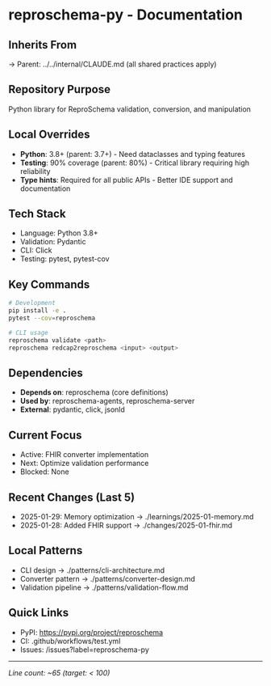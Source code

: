 # reproschema-py - Documentation

## Inherits From
→ Parent: ../../internal/CLAUDE.md (all shared practices apply)

## Repository Purpose
Python library for ReproSchema validation, conversion, and manipulation

## Local Overrides
- **Python**: 3.8+ (parent: 3.7+) - Need dataclasses and typing features
- **Testing**: 90% coverage (parent: 80%) - Critical library requiring high reliability
- **Type hints**: Required for all public APIs - Better IDE support and documentation

## Tech Stack
- Language: Python 3.8+
- Validation: Pydantic
- CLI: Click
- Testing: pytest, pytest-cov

## Key Commands
```bash
# Development
pip install -e .
pytest --cov=reproschema

# CLI usage
reproschema validate <path>
reproschema redcap2reproschema <input> <output>
```

## Dependencies
- **Depends on**: reproschema (core definitions)
- **Used by**: reproschema-agents, reproschema-server
- **External**: pydantic, click, jsonld

## Current Focus
- Active: FHIR converter implementation
- Next: Optimize validation performance
- Blocked: None

## Recent Changes (Last 5)
- 2025-01-29: Memory optimization → ./learnings/2025-01-memory.md
- 2025-01-28: Added FHIR support → ./changes/2025-01-fhir.md

## Local Patterns
- CLI design → ./patterns/cli-architecture.md
- Converter pattern → ./patterns/converter-design.md
- Validation pipeline → ./patterns/validation-flow.md

## Quick Links
- PyPI: https://pypi.org/project/reproschema
- CI: .github/workflows/test.yml
- Issues: /issues?label=reproschema-py

---
*Line count: ~65 (target: < 100)*